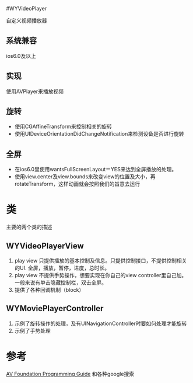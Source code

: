#WYVideoPlayer

自定义视频播放器
## 系统兼容
ios6.0及以上

## 实现
使用AVPlayer来播放视频

## 旋转
* 使用CGAffineTransform来控制相关的旋转
* 使用UIDeviceOrientationDidChangeNotification来检测设备是否进行旋转 


## 全屏
* 在ios6.0里使用wantsFullScreenLayout＝YES来达到全屏播放的处理。
* 使用view.center及view.bounds来改变view的位置及大小，再rotateTransform，这样动画就会按照我们的旨意去运行


# 类

主要的两个类的描述
## WYVideoPlayerView
1. play view 只提供播放的基本控制及信息。只提供控制接口，不提供控制相关的UI. 全屏，播放，暂停，进度，总时长。
2. play view 不提供手势操作，想要实现在你自己的view controller里自己加。一般来说有单击隐藏控制栏，双击全屏。
3. 提供了各种回调机制（block）
 
## WYMoviePlayerController
1. 示例了旋转操作的处理，及有UINavigationController时要如何处理才能旋转
2. 示例了手势处理


# 参考

[AV Foundation Programming Guide](https://developer.apple.com/library/mac/documentation/AudioVideo/Conceptual/AVFoundationPG/Articles/03_Editing.html) 和各种google搜索
